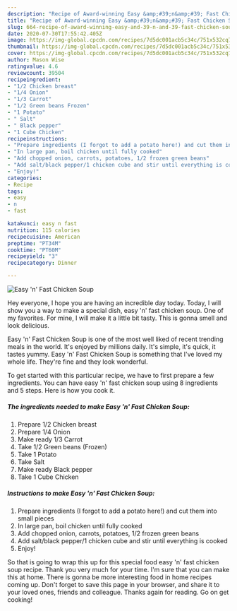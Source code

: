 ```yaml
---
description: "Recipe of Award-winning Easy &amp;#39;n&amp;#39; Fast Chicken Soup"
title: "Recipe of Award-winning Easy &amp;#39;n&amp;#39; Fast Chicken Soup"
slug: 664-recipe-of-award-winning-easy-and-39-n-and-39-fast-chicken-soup
date: 2020-07-30T17:55:42.405Z
image: https://img-global.cpcdn.com/recipes/7d5dc001acb5c34c/751x532cq70/easy-n-fast-chicken-soup-recipe-main-photo.jpg
thumbnail: https://img-global.cpcdn.com/recipes/7d5dc001acb5c34c/751x532cq70/easy-n-fast-chicken-soup-recipe-main-photo.jpg
cover: https://img-global.cpcdn.com/recipes/7d5dc001acb5c34c/751x532cq70/easy-n-fast-chicken-soup-recipe-main-photo.jpg
author: Mason Wise
ratingvalue: 4.6
reviewcount: 39504
recipeingredient:
- "1/2 Chicken breast"
- "1/4 Onion"
- "1/3 Carrot"
- "1/2 Green beans Frozen"
- "1 Potato"
- " Salt"
- " Black pepper"
- "1 Cube Chicken"
recipeinstructions:
- "Prepare ingredients (I forgot to add a potato here!) and cut them into small pieces"
- "In large pan, boil chicken until fully cooked"
- "Add chopped onion, carrots, potatoes, 1/2 frozen green beans"
- "Add salt/black pepper/1 chicken cube and stir until everything is cooked"
- "Enjoy!"
categories:
- Recipe
tags:
- easy
- n
- fast

katakunci: easy n fast 
nutrition: 115 calories
recipecuisine: American
preptime: "PT34M"
cooktime: "PT60M"
recipeyield: "3"
recipecategory: Dinner

---
```



![Easy &#39;n&#39; Fast Chicken Soup](https://img-global.cpcdn.com/recipes/7d5dc001acb5c34c/751x532cq70/easy-n-fast-chicken-soup-recipe-main-photo.jpg)

Hey everyone, I hope you are having an incredible day today. Today, I will show you a way to make a special dish, easy &#39;n&#39; fast chicken soup. One of my favorites. For mine, I will make it a little bit tasty. This is gonna smell and look delicious.



Easy &#39;n&#39; Fast Chicken Soup is one of the most well liked of recent trending meals in the world. It's enjoyed by millions daily. It's simple, it's quick, it tastes yummy. Easy &#39;n&#39; Fast Chicken Soup is something that I've loved my whole life. They're fine and they look wonderful.


To get started with this particular recipe, we have to first prepare a few ingredients. You can have easy &#39;n&#39; fast chicken soup using 8 ingredients and 5 steps. Here is how you cook it.

<!--inarticleads1-->

##### The ingredients needed to make Easy &#39;n&#39; Fast Chicken Soup:

1. Prepare 1/2 Chicken breast
1. Prepare 1/4 Onion
1. Make ready 1/3 Carrot
1. Take 1/2 Green beans (Frozen)
1. Take 1 Potato
1. Take  Salt
1. Make ready  Black pepper
1. Take 1 Cube Chicken




<!--inarticleads2-->

##### Instructions to make Easy &#39;n&#39; Fast Chicken Soup:

1. Prepare ingredients (I forgot to add a potato here!) and cut them into small pieces
1. In large pan, boil chicken until fully cooked
1. Add chopped onion, carrots, potatoes, 1/2 frozen green beans
1. Add salt/black pepper/1 chicken cube and stir until everything is cooked
1. Enjoy!




So that is going to wrap this up for this special food easy &#39;n&#39; fast chicken soup recipe. Thank you very much for your time. I'm sure that you can make this at home. There is gonna be more interesting food in home recipes coming up. Don't forget to save this page in your browser, and share it to your loved ones, friends and colleague. Thanks again for reading. Go on get cooking!
